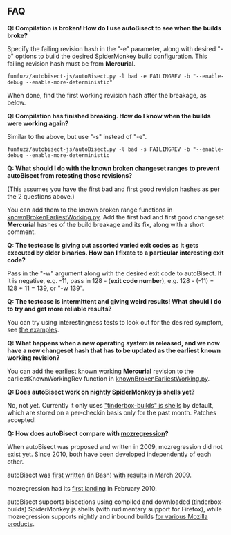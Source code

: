 ## FAQ

**Q: Compilation is broken! How do I use autoBisect to see when the builds broke?**

Specify the failing revision hash in the "-e" parameter, along with desired "-b" options to build the desired SpiderMonkey build configuration. This failing revision hash must be from **Mercurial**.

```funfuzz/autobisect-js/autoBisect.py -l bad -e FAILINGREV -b "--enable-debug --enable-more-deterministic"```

When done, find the first working revision hash after the breakage, as below.

**Q: Compilation has finished breaking. How do I know when the builds were working again?**

Similar to the above, but use "-s" instead of "-e".

```funfuzz/autobisect-js/autoBisect.py -l bad -s FAILINGREV -b "--enable-debug --enable-more-deterministic```

**Q: What should I do with the known broken changeset ranges to prevent autoBisect from retesting those revisions?**

(This assumes you have the first bad and first good revision hashes as per the 2 questions above.)

You can add them to the known broken range functions in [knownBrokenEarliestWorking.py](knownBrokenEarliestWorking.py). Add the first bad and first good changeset **Mercurial** hashes of the build breakage and its fix, along with a short comment.

**Q: The testcase is giving out assorted varied exit codes as it gets executed by older binaries. How can I fixate to a particular interesting exit code?**

Pass in the "-w" argument along with the desired exit code to autoBisect. If it is negative, e.g. -11, pass in 128 - (**exit code number**), e.g. 128 - (-11) = 128 + 11 = 139, or "-w 139".

**Q: The testcase is intermittent and giving weird results! What should I do to try and get more reliable results?**

You can try using interestingness tests to look out for the desired symptom, see [the examples](examples-autoBisect.md).

**Q: What happens when a new operating system is released, and we now have a new changeset hash that has to be updated as the earliest known working revision?**

You can add the earliest known working **Mercurial** revision to the earliestKnownWorkingRev function in [knownBrokenEarliestWorking.py](knownBrokenEarliestWorking.py).

**Q: Does autoBisect work on nightly SpiderMonkey js shells yet?**

No, not yet. Currently it only uses ["tinderbox-builds" js shells](https://archive.mozilla.org/pub/mozilla.org/firefox/tinderbox-builds/mozilla-inbound-macosx64-debug/) by default, which are stored on a per-checkin basis only for the past month. Patches accepted!

**Q: How does autoBisect compare with [mozregression](http://mozilla.github.io/mozregression/)?**

When autoBisect was proposed and written in 2009, mozregression did not exist yet. Since 2010, both have been developed independently of each other.

autoBisect was [first written](https://bugzilla.mozilla.org/show_bug.cgi?id=482536) (in Bash) [with results](https://bugzilla.mozilla.org/show_bug.cgi?id=476655#c8) in March 2009.

mozregression had its [first landing](https://github.com/mozilla/mozregression/commit/d50509b36cb6ba45d7c54917f528bdf482d2c5e6) in February 2010.

autoBisect supports bisections using compiled and downloaded (tinderbox-builds) SpiderMonkey js shells (with rudimentary support for Firefox), while mozregression supports nightly and inbound builds [for various Mozilla products](http://mozilla.github.io/mozregression/).
